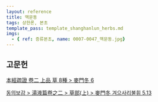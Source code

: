 ```yaml
---
layout: reference
title: 맥문동
tags: 상한론, 본초
template_pass: template_shanghanlun_herbs.md
imgs:
  - { ref: 증류본초, name: 0007-0047_맥문동.jpg}
---
```



## 고문헌

[本經疏證 卷二 上品 草 8種 > 麥門冬 6](https://mediclassics.kr/books/154/volume/2/#content_66)

[동의보감 > 湯液篇卷之二 > 草部(上) >  麥門冬 겨으사리불휘 5.13](https://mediclassics.kr/books/8/volume/21/#content_1305)
